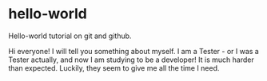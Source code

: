 # hello-world
Hello-world tutorial on git and github.

Hi everyone!
I will tell you something about myself.
I am a Tester - or I was a Tester actually, and now I am studying to be a developer!
It is much harder than expected.
Luckily, they seem to give me all the time I need.
